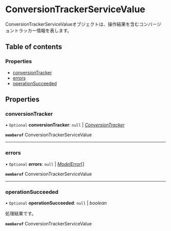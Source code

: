 # ConversionTrackerServiceValue


<div lang=\"ja\">ConversionTrackerServiceValueオブジェクトは、操作結果を含むコンバージョントラッカー情報を表します。</div> 

## Table of contents

### Properties

- [conversionTracker](conversiontrackerservicevalue.md#conversiontracker)
- [errors](conversiontrackerservicevalue.md#errors)
- [operationSucceeded](conversiontrackerservicevalue.md#operationsucceeded)

## Properties

### conversionTracker

• `Optional` **conversionTracker**: ``null`` \| [*ConversionTracker*](conversiontracker.md)

**`memberof`** ConversionTrackerServiceValue

___

### errors

• `Optional` **errors**: ``null`` \| [*ModelError*](modelerror.md)[]

**`memberof`** ConversionTrackerServiceValue

___

### operationSucceeded

• `Optional` **operationSucceeded**: ``null`` \| *boolean*

<div lang=\"ja\">処理結果です。</div>

**`memberof`** ConversionTrackerServiceValue
